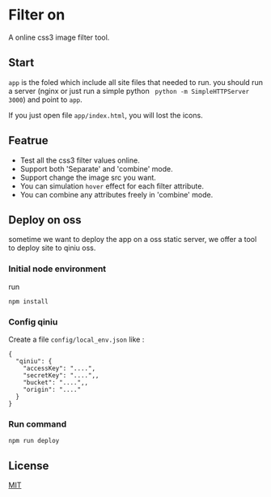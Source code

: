 # Filter on
A online css3 image filter tool.

## Start
`app` is the foled which include all site files that needed to run. you should run a server  (nginx or just run a simple python ` python -m SimpleHTTPServer 3000`) and point to `app`.

If you just open file `app/index.html`, you will lost the icons.


## Featrue
- Test all the css3 filter values online.
- Support both 'Separate' and 'combine' mode.
- Support change the image src you want.
- You can simulation `hover` effect for each filter attribute.
- You can combine any attributes freely in 'combine' mode.



## Deploy on oss
sometime we want to deploy the app on a oss static server,  we offer a tool to deploy site to qiniu oss.

### Initial node environment
run
```
npm install
```

### Config qiniu 
Create a  file `config/local_env.json` like :

```
{
  "qiniu": {
    "accessKey": "....",
    "secretKey": "....",,
    "bucket": "....",,
    "origin": "...."
  }
}
```


### Run  command
```
npm run deploy
```


## License
[MIT](http://opensource.org/licenses/MIT)
